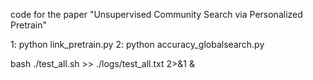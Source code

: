 code for the paper "Unsupervised Community Search via Personalized Pretrain"

1: python link_pretrain.py
2: python accuracy_globalsearch.py


bash ./test_all.sh >> ./logs/test_all.txt 2>&1 &

